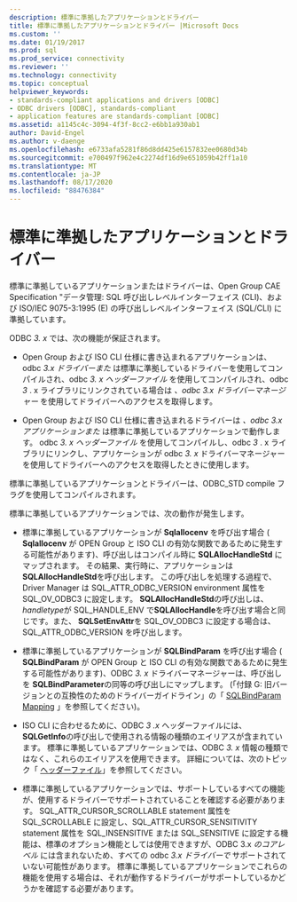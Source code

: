 ```yaml
---
description: 標準に準拠したアプリケーションとドライバー
title: 標準に準拠したアプリケーションとドライバー |Microsoft Docs
ms.custom: ''
ms.date: 01/19/2017
ms.prod: sql
ms.prod_service: connectivity
ms.reviewer: ''
ms.technology: connectivity
ms.topic: conceptual
helpviewer_keywords:
- standards-compliant applications and drivers [ODBC]
- ODBC drivers [ODBC], standards-compliant
- application features are standards-compliant [ODBC]
ms.assetid: a1145c4c-3094-4f3f-8cc2-e6bb1a930ab1
author: David-Engel
ms.author: v-daenge
ms.openlocfilehash: e6733afa5281f86d8dd425e6157832ee0680d34b
ms.sourcegitcommit: e700497f962e4c2274df16d9e651059b42ff1a10
ms.translationtype: MT
ms.contentlocale: ja-JP
ms.lasthandoff: 08/17/2020
ms.locfileid: "88476384"
---
```

# <a name="standards-compliant-applications-and-drivers"></a>標準に準拠したアプリケーションとドライバー
標準に準拠しているアプリケーションまたはドライバーは、Open Group CAE Specification "データ管理: SQL 呼び出しレベルインターフェイス (CLI)、および ISO/IEC 9075-3:1995 (E) の呼び出しレベルインターフェイス (SQL/CLI) に準拠しています。  
  
 ODBC *3. x* では、次の機能が保証されます。  
  
-   Open Group および ISO CLI 仕様に書き込まれるアプリケーションは、odbc *3.x ドライバーまた* は標準に準拠しているドライバーを使用してコンパイルされ、odbc *3. x ヘッダーファイル* を使用してコンパイルされ、odbc *3* . x ライブラリにリンクされている場合は *、odbc 3.x ドライバーマネージャー* を使用してドライバーへのアクセスを取得します。  
  
-   Open Group および ISO CLI 仕様に書き込まれるドライバーは *、odbc 3.x アプリケーションまた* は標準に準拠しているアプリケーションで動作します。 odbc *3. x ヘッダーファイル* を使用してコンパイルし、odbc *3* . x ライブラリにリンクし、アプリケーションが odbc *3. x* ドライバーマネージャーを使用してドライバーへのアクセスを取得したときに使用します。  
  
 標準に準拠しているアプリケーションとドライバーは、ODBC_STD compile フラグを使用してコンパイルされます。  
  
 標準に準拠しているアプリケーションでは、次の動作が発生します。  
  
-   標準に準拠しているアプリケーションが **Sqlallocenv** を呼び出す場合 ( **Sqlallocenv** が OPEN Group と ISO CLI の有効な関数であるために発生する可能性があります)、呼び出しはコンパイル時に **SQLAllocHandleStd** にマップされます。 その結果、実行時に、アプリケーションは **SQLAllocHandleStd**を呼び出します。 この呼び出しを処理する過程で、Driver Manager は SQL_ATTR_ODBC_VERSION environment 属性を SQL_OV_ODBC3 に設定します。 **SQLAllocHandleStd**の呼び出しは、 *handletype*が SQL_HANDLE_ENV で**SQLAllocHandle**を呼び出す場合と同じです。また、 **SQLSetEnvAttr**を SQL_OV_ODBC3 に設定する場合は、SQL_ATTR_ODBC_VERSION を呼び出します。  
  
-   標準に準拠しているアプリケーションが **SQLBindParam** を呼び出す場合 ( **SQLBindParam** が OPEN Group と ISO CLI の有効な関数であるために発生する可能性があります)、ODBC *3. x* ドライバーマネージャーは、呼び出しを **SQLBindParameter**の同等の呼び出しにマップします。 (「付録 G: 旧バージョンとの互換性のためのドライバーガイドライン」の「 [SQLBindParam Mapping](../../../odbc/reference/appendixes/sqlbindparam-mapping.md) 」を参照してください)。  
  
-   ISO CLI に合わせるために、ODBC *3 .x* ヘッダーファイルには、 **SQLGetInfo**の呼び出しで使用される情報の種類のエイリアスが含まれています。 標準に準拠しているアプリケーションでは、ODBC *3. x* 情報の種類ではなく、これらのエイリアスを使用できます。 詳細については、次のトピック「 [ヘッダーファイル](../../../odbc/reference/develop-app/header-files.md)」を参照してください。  
  
-   標準に準拠しているアプリケーションでは、サポートしているすべての機能が、使用するドライバーでサポートされていることを確認する必要があります。 SQL_ATTR_CURSOR_SCROLLABLE statement 属性を SQL_SCROLLABLE に設定し、SQL_ATTR_CURSOR_SENSITIVITY statement 属性を SQL_INSENSITIVE または SQL_SENSITIVE に設定する機能は、標準のオプション機能としては使用できますが、ODBC 3.x *のコアレベル* には含まれないため、すべての odbc *3.x ドライバーで* サポートされていない可能性があります。 標準に準拠しているアプリケーションでこれらの機能を使用する場合は、それが動作するドライバーがサポートしているかどうかを確認する必要があります。
